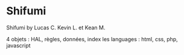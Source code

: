 # Shifumi
Shifumi by Lucas C. Kevin L. et Kean M.

4 objets : HAL, règles, données, index
les languages : html, css, php, javascript